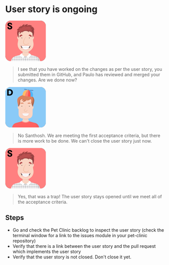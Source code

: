 # User story is ongoing

![Santhosh](../../assets/online-devops-dojo/version-control/santhosh.png)

> I see that you have worked on the changes as per the user story,
> you submitted them in GitHub, and Paulo has reviewed and merged your changes.
> Are we done now?

![Dan](../../assets/online-devops-dojo/version-control/dan.png)

> No Santhosh. We are meeting the first acceptance criteria, but there is more work
> to be done. We can't close the user story just now.

![Santhosh](../../assets/online-devops-dojo/version-control/santhosh.png)

> Yes, that was a trap! The user story stays opened until we meet all of the acceptance
> criteria.

## Steps

* Go and check the Pet Clinic backlog to inspect the user story (check the
  terminal window for a link to the issues module in your pet-clinic repository)
* Verify that there is a link between the user story and the pull request which
  implements the user story
* Verify that the user story is not closed. Don't close it yet.
